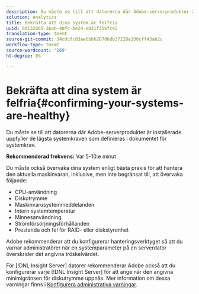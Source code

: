 ```yaml
---
description: Du måste se till att datorerna där Adobe-serverprodukter är installerade uppfyller de lägsta systemkraven som definieras i dokumentet för systemkrav.
solution: Analytics
title: Bekräfta att dina system är felfria
uuid: 6d132865-36ab-40fc-be24-e031f356fce2
translation-type: tm+mt
source-git-commit: 34cdcfc83ae6bb620706db37228e200cff43ab2c
workflow-type: tm+mt
source-wordcount: '169'
ht-degree: 0%

---
```



# Bekräfta att dina system är felfria{#confirming-your-systems-are-healthy}

Du måste se till att datorerna där Adobe-serverprodukter är installerade uppfyller de lägsta systemkraven som definieras i dokumentet för systemkrav.

**Rekommenderad frekvens:** Var 5-10:e minut

Du måste också övervaka dina system enligt bästa praxis för att hantera den aktuella maskinvaran, inklusive, men inte begränsat till, att övervaka följande:

* CPU-användning
* Diskutrymme
* Maskinvarusystemmeddelanden
* Intern systemtemperatur
* Minnesanvändning
* Strömförsörjningsförhållanden
* Prestanda och fel för RAID- eller diskstyrenhet

Adobe rekommenderar att du konfigurerar hanteringsverktyget så att du varnar administratörer när en systemparameter på en serverdator överskrider det angivna tröskelvärdet.

För [!DNL Insight Server] datorer rekommenderar Adobe också att du konfigurerar varje [!DNL Insight Server] för att ange när den angivna minimigränsen för diskutrymme uppnås. Mer information om dessa varningar finns i [Konfigurera administrativa varningar](../../../home/c-inst-svr/c-admin-inst-svr/t-config-adm-alrts.md#task-0858f588da4941aa9d4952f6592681aa).
